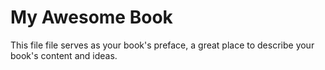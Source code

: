 # My Awesome Book

This file file serves as your book's preface, a great place to describe your book's content and ideas.



